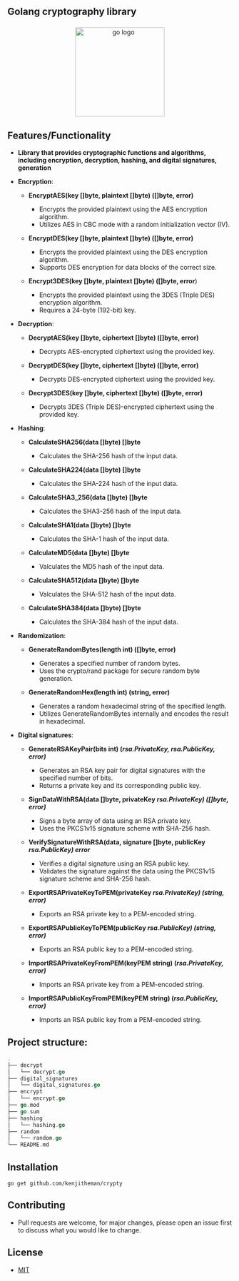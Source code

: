## Golang cryptography library 

###

<div align="center">
  <img src="https://cdn.jsdelivr.net/gh/devicons/devicon/icons/go/go-original.svg" height="200" alt="go logo"  />
</div>

###

## Features/Functionality

- **Library that provides cryptographic functions and algorithms, 
including encryption, decryption, hashing, and digital signatures, generation**
  
- **Encryption**:
  
	- **EncryptAES(key []byte, plaintext []byte) ([]byte, error)**
   
	    - Encrypts the provided plaintext using the AES encryption algorithm.
	    - Utilizes AES in CBC mode with a random initialization vector (IV).
       
	- **EncryptDES(key []byte, plaintext []byte) ([]byte, error)**
   
		- Encrypts the provided plaintext using the DES encryption algorithm.
		- Supports DES encryption for data blocks of the correct size.
    
	- **Encrypt3DES(key []byte, plaintext []byte) ([]byte, error**)
   
	    - Encrypts the provided plaintext using the 3DES (Triple DES) encryption algorithm.
	    - Requires a 24-byte (192-bit) key.

- **Decryption**:
  
	- **DecryptAES(key []byte, ciphertext []byte) ([]byte, error)**
   
		- Decrypts AES-encrypted ciphertext using the provided key.
    
	- **DecryptDES(key []byte, ciphertext []byte) ([]byte, error)**
   
		- Decrypts DES-encrypted ciphertext using the provided key.
    
	- **Decrypt3DES(key []byte, ciphertext []byte) ([]byte, error)**
   
		- Decrypts 3DES (Triple DES)-encrypted ciphertext using the provided key.

- **Hashing**:
  
	- **CalculateSHA256(data []byte) []byte**
   
		- Calculates the SHA-256 hash of the input data.
    
	- **CalculateSHA224(data []byte) []byte**
   
		- Calculates the SHA-224 hash of the input data.
    
	- **CalculateSHA3_256(data []byte) []byte**
   
		- Calculates the SHA3-256 hash of the input data.
    
	- **CalculateSHA1(data []byte) []byte**
   
		- Calculates the SHA-1 hash of the input data.
    
	- **CalculateMD5(data []byte) []byte**
   
		- Valculates the MD5 hash of the input data.
    
	- **CalculateSHA512(data []byte) []byte**
   
		- Valculates the SHA-512 hash of the input data.
    
	- **CalculateSHA384(data []byte) []byte**
   
		- Calculates the SHA-384 hash of the input data.

- **Randomization**:
  
    - **GenerateRandomBytes(length int) ([]byte, error)**
      
		- Generates a specified number of random bytes.
		- Uses the crypto/rand package for secure random byte generation.

	- **GenerateRandomHex(length int) (string, error)**
   
		- Generates a random hexadecimal string of the specified length.
		- Utilizes GenerateRandomBytes internally and encodes the result in hexadecimal.

- **Digital signatures**:

	- **GenerateRSAKeyPair(bits int) (*rsa.PrivateKey, *rsa.PublicKey, error)****
 
	    - Generates an RSA key pair for digital signatures with the specified number of bits.
	    - Returns a private key and its corresponding public key.
       
	- **SignDataWithRSA(data []byte, privateKey *rsa.PrivateKey) ([]byte, error)***
   
		- Signs a byte array of data using an RSA private key.
		- Uses the PKCS1v15 signature scheme with SHA-256 hash.
    
	- **VerifySignatureWithRSA(data, signature []byte, publicKey *rsa.PublicKey) error***
   
	    - Verifies a digital signature using an RSA public key.
	    - Validates the signature against the data using the PKCS1v15 signature scheme and SHA-256 hash.
       
	- **ExportRSAPrivateKeyToPEM(privateKey *rsa.PrivateKey) (string, error)***
   
		- Exports an RSA private key to a PEM-encoded string.
    
	 - **ExportRSAPublicKeyToPEM(publicKey *rsa.PublicKey) (string, error)***
    
		- Exports an RSA public key to a PEM-encoded string.
    
	 - **ImportRSAPrivateKeyFromPEM(keyPEM string) (*rsa.PrivateKey, error)***
    
		- Imports an RSA private key from a PEM-encoded string.
    
	- **ImportRSAPublicKeyFromPEM(keyPEM string) (*rsa.PublicKey, error)***
   
		- Imports an RSA public key from a PEM-encoded string.
 
## Project structure:

```go
.
├── decrypt
│   └── decrypt.go
├── digital_signatures
│   └── digital_signatures.go
├── encrypt
│   └── encrypt.go
├── go.mod
├── go.sum
├── hashing
│   └── hashing.go
├── random
│   └── random.go
└── README.md
```

## Installation

```shell
go get github.com/kenjitheman/crypty
```

## Contributing

- Pull requests are welcome, for major changes, please open an issue first to
  discuss what you would like to change.

## License

- [MIT](https://choosealicense.com/licenses/mit/)

